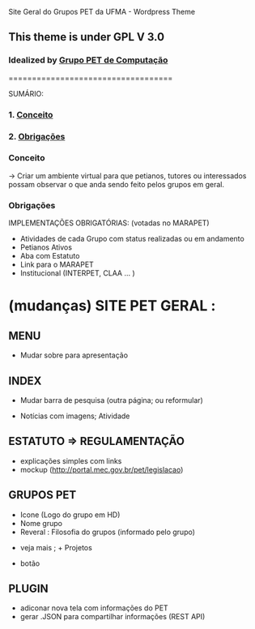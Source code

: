 Site Geral do Grupos PET da UFMA - Wordpress Theme
## This theme is under GPL V 3.0 
### Idealized by [Grupo PET de Computação](petcompufma2015@gmail.com)
===================================

SUMÁRIO:
### 1. [Conceito](#Conceito)
### 2. [Obrigações](#Obrigações)


### Conceito
  -> Criar um ambiente virtual para que petianos, tutores ou interessados possam observar o que anda sendo feito pelos grupos em geral.


### Obrigações
  IMPLEMENTAÇÕES OBRIGATÓRIAS: (votadas no MARAPET)
  - Atividades de cada Grupo com status realizadas ou em andamento
  - Petianos Ativos
  - Aba com Estatuto
  - Link para o MARAPET
  - Institucional (INTERPET, CLAA ... )

# (mudanças) SITE PET GERAL :
## MENU 
  - Mudar sobre para apresentação 

## INDEX
  - Mudar barra de pesquisa (outra página; ou reformular)
  + Notícias com imagens; Atividade
    
## ESTATUTO => REGULAMENTAÇÃO
  + explicações simples com links
  + mockup (http://portal.mec.gov.br/pet/legislacao)

## GRUPOS PET 
  + Icone (Logo do grupo em HD)
  + Nome grupo
  + Reveral : Filosofia do grupos (informado pelo grupo)
  - veja mais ; + Projetos
  + botão 

## PLUGIN
  + adiconar nova tela com informações do PET
  + gerar .JSON para compartilhar informações (REST API)